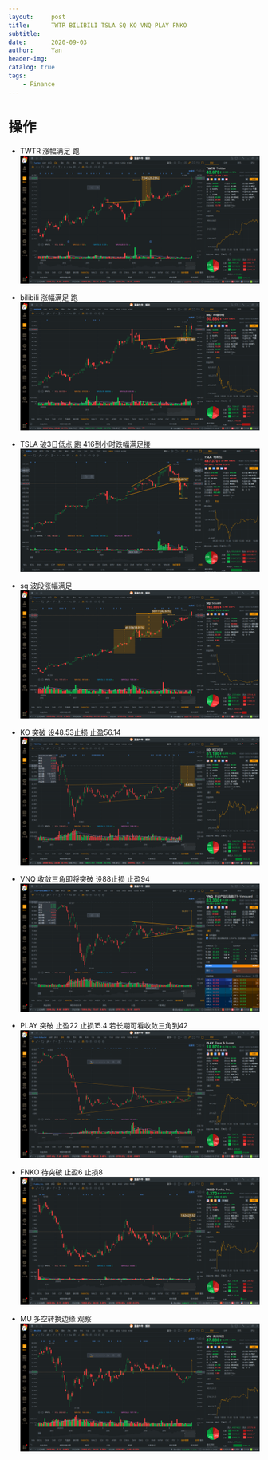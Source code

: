 ```yaml
---
layout:     post
title:      TWTR BILIBILI TSLA SQ KO VNQ PLAY FNKO
subtitle:   
date:       2020-09-03
author:     Yan
header-img: 
catalog: true
tags:
    - Finance
---
```


# 操作
- TWTR 涨幅满足 跑
![](/img/1a4ac98c.png)

- bilibili 涨幅满足 跑
![](/img/7949319c.png)

- TSLA 破3日低点 跑 416到小时跌幅满足接
![](/img/c7aba090.png)

- sq 波段涨幅满足
![](/img/c39459b7.png)

- KO 突破 设48.53止损 止盈56.14
![](/img/20f1b690.png)

- VNQ 收敛三角即将突破 设88止损 止盈94
![](/img/e0e92753.png)

- PLAY 突破 止盈22 止损15.4 若长期可看收敛三角到42
![](/img/09634e70.png)

- FNKO 待突破 止盈6 止损8 
![](/img/44bc7528.png)

- MU 多空转换边缘 观察
![](/img/bd37e13c.png) 